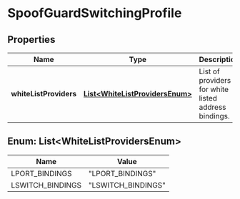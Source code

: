 # SpoofGuardSwitchingProfile

## Properties
Name | Type | Description | Notes
------------ | ------------- | ------------- | -------------
**whiteListProviders** | [**List&lt;WhiteListProvidersEnum&gt;**](#List&lt;WhiteListProvidersEnum&gt;) | List of providers for white listed address bindings. | 

<a name="List<WhiteListProvidersEnum>"></a>
## Enum: List&lt;WhiteListProvidersEnum&gt;
Name | Value
---- | -----
LPORT_BINDINGS | &quot;LPORT_BINDINGS&quot;
LSWITCH_BINDINGS | &quot;LSWITCH_BINDINGS&quot;
